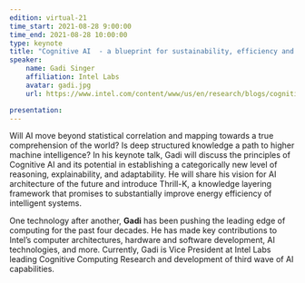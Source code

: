 ```yaml
---
edition: virtual-21
time_start: 2021-08-28 9:00:00
time_end: 2021-08-28 10:00:00
type: keynote
title: "Cognitive AI  - a blueprint for sustainability, efficiency and higher intelligence"
speaker:
    name: Gadi Singer
    affiliation: Intel Labs 
    avatar: gadi.jpg 
    url: https://www.intel.com/content/www/us/en/research/blogs/cognitive-computing-research.html

presentation: 
---
```

Will AI move beyond statistical correlation and mapping towards a true comprehension of the world? Is deep structured knowledge a path to higher machine intelligence? In his keynote talk, Gadi will discuss the principles of Cognitive AI and its potential in establishing a categorically new level of reasoning, explainability, and adaptability. He will share his vision for AI architecture of the future and introduce Thrill-K, a knowledge layering framework that promises to substantially improve energy efficiency of intelligent systems. 

One technology after another, **Gadi** has been pushing the leading edge of computing for the past four decades. He has made key contributions to Intel’s computer architectures, hardware and software development, AI technologies, and more. Currently, Gadi is Vice President at Intel Labs leading Cognitive Computing Research and development of third wave of AI capabilities.
